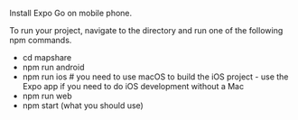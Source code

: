 Install Expo Go on mobile phone.

To run your project, navigate to the directory and run one of the following npm commands.

- cd mapshare
- npm run android
- npm run ios # you need to use macOS to build the iOS project - use the Expo app if you need to do iOS development without a Mac
- npm run web
- npm start (what you should use)